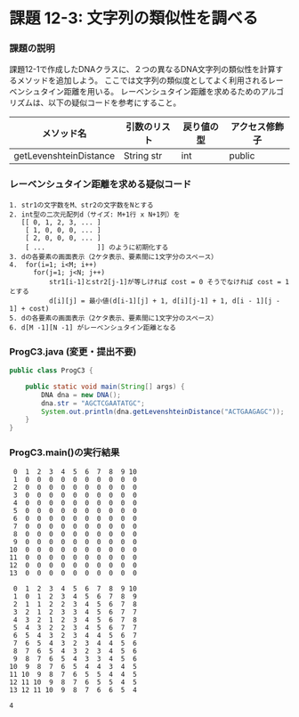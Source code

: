 # 課題 12-3: 文字列の類似性を調べる

### 課題の説明
課題12-1で作成したDNAクラスに、２つの異なるDNA文字列の類似性を計算するメソッドを追加しよう。
ここでは文字列の類似度としてよく利用されるレーベンシュタイン距離を用いる。
レーベンシュタイン距離を求めるためのアルゴリズムは、以下の疑似コードを参考にすること。


| メソッド名                  | 引数のリスト     | 戻り値の型 | アクセス修飾子 |
|------------------------|------------|-------|--------|
| getLevenshteinDistance | String str | int   | public | 

### レーベンシュタイン距離を求める疑似コード
```
1. str1の文字数をM、str2の文字数をNとする
2. int型の二次元配列d（サイズ: M+1行 x N+1列）を
   [[ 0, 1, 2, 3, ... ]
    [ 1, 0, 0, 0, ... ]
    [ 2, 0, 0, 0, ... ]
    [ ...             ]] のように初期化する
3. dの各要素の画面表示（2ケタ表示、要素間に1文字分のスペース）
4.  for(i=1; i<M; i++)
      for(j=1; j<N; j++)
          str1[i-1]とstr2[j-1]が等しければ cost = 0 そうでなければ cost = 1 とする
          d[i][j] = 最小値(d[i-1][j] + 1, d[i][j-1] + 1, d[i - 1][j - 1] + cost) 
5. dの各要素の画面表示（2ケタ表示、要素間に1文字分のスペース）
6. d[M -1][N -1] がレーベンシュタイン距離となる
```

### ProgC3.java (変更・提出不要)
```java
public class ProgC3 {

    public static void main(String[] args) {
        DNA dna = new DNA();
        dna.str = "AGCTCGAATATGC";
        System.out.println(dna.getLevenshteinDistance("ACTGAAGAGC"));
    }
}
```


### ProgC3.main()の実行結果
```
 0  1  2  3  4  5  6  7  8  9 10
 1  0  0  0  0  0  0  0  0  0  0
 2  0  0  0  0  0  0  0  0  0  0
 3  0  0  0  0  0  0  0  0  0  0
 4  0  0  0  0  0  0  0  0  0  0
 5  0  0  0  0  0  0  0  0  0  0
 6  0  0  0  0  0  0  0  0  0  0
 7  0  0  0  0  0  0  0  0  0  0
 8  0  0  0  0  0  0  0  0  0  0
 9  0  0  0  0  0  0  0  0  0  0
10  0  0  0  0  0  0  0  0  0  0
11  0  0  0  0  0  0  0  0  0  0
12  0  0  0  0  0  0  0  0  0  0
13  0  0  0  0  0  0  0  0  0  0

 0  1  2  3  4  5  6  7  8  9 10
 1  0  1  2  3  4  5  6  7  8  9
 2  1  1  2  2  3  4  5  6  7  8
 3  2  1  2  3  3  4  5  6  7  7
 4  3  2  1  2  3  4  5  6  7  8
 5  4  3  2  2  3  4  5  6  7  7
 6  5  4  3  2  3  4  4  5  6  7
 7  6  5  4  3  2  3  4  4  5  6
 8  7  6  5  4  3  2  3  4  5  6
 9  8  7  6  5  4  3  3  4  5  6
10  9  8  7  6  5  4  4  3  4  5
11 10  9  8  7  6  5  5  4  4  5
12 11 10  9  8  7  6  5  5  4  5
13 12 11 10  9  8  7  6  6  5  4

4
```
